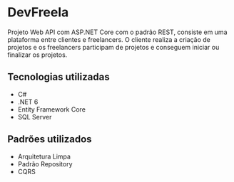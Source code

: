 # DevFreela

Projeto Web API com ASP.NET Core com o padrão REST, consiste em uma plataforma entre clientes e freelancers. O cliente realiza a criação de projetos e os freelancers participam de projetos e conseguem iniciar ou finalizar os projetos.

## Tecnologias utilizadas

- C#
- .NET 6
- Entity Framework Core
- SQL Server

## Padrões utilizados

- Arquitetura Limpa
- Padrão Repository
- CQRS

